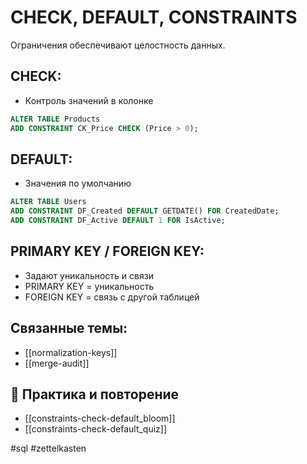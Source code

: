 # CHECK, DEFAULT, CONSTRAINTS

Ограничения обеспечивают целостность данных.

## CHECK:
- Контроль значений в колонке
```sql
ALTER TABLE Products
ADD CONSTRAINT CK_Price CHECK (Price > 0);
```

## DEFAULT:
- Значения по умолчанию
```sql
ALTER TABLE Users
ADD CONSTRAINT DF_Created DEFAULT GETDATE() FOR CreatedDate;
ADD CONSTRAINT DF_Active DEFAULT 1 FOR IsActive;
```

## PRIMARY KEY / FOREIGN KEY:
- Задают уникальность и связи
- PRIMARY KEY = уникальность
- FOREIGN KEY = связь с другой таблицей

## Связанные темы:
- [[normalization-keys]]
- [[merge-audit]]

## 🔁 Практика и повторение
- [[constraints-check-default_bloom]]
- [[constraints-check-default_quiz]]

#sql #zettelkasten